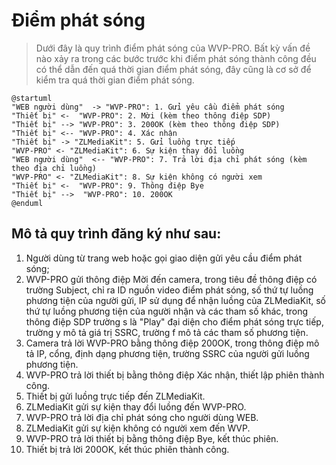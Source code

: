 <!-- 点播流程 -->

# Điểm phát sóng

> Dưới đây là quy trình điểm phát sóng của WVP-PRO. Bất kỳ vấn đề nào xảy ra trong các bước trước khi điểm phát sóng thành công đều có thể dẫn đến quá thời gian điểm phát sóng, đây cũng là cơ sở để kiểm tra quá thời gian điểm phát sóng.

```plantuml
@startuml
"WEB người dùng"  -> "WVP-PRO": 1. Gửi yêu cầu điểm phát sóng
"Thiết bị" <-  "WVP-PRO": 2. Mời (kèm theo thông điệp SDP)
"Thiết bị" --> "WVP-PRO": 3. 200OK (kèm theo thông điệp SDP)
"Thiết bị" <-- "WVP-PRO": 4. Xác nhận
"Thiết bị" -> "ZLMediaKit": 5. Gửi luồng trực tiếp
"WVP-PRO" <- "ZLMediaKit": 6. Sự kiện thay đổi luồng
"WEB người dùng"  <-- "WVP-PRO": 7. Trả lời địa chỉ phát sóng (kèm theo địa chỉ luồng)
"WVP-PRO" <- "ZLMediaKit": 8. Sự kiện không có người xem
"Thiết bị" <-  "WVP-PRO": 9. Thông điệp Bye
"Thiết bị" -->  "WVP-PRO": 10. 200OK
@enduml
```

## Mô tả quy trình đăng ký như sau:

1. Người dùng từ trang web hoặc gọi giao diện gửi yêu cầu điểm phát sóng;
2. WVP-PRO gửi thông điệp Mời đến camera, trong tiêu đề thông điệp có trường Subject, chỉ ra ID nguồn video điểm phát sóng, số thứ tự luồng phương tiện của người gửi, IP sử dụng để nhận luồng của ZLMediaKit, số thứ tự luồng phương tiện của người nhận và các tham số khác, trong thông điệp SDP trường s là "Play" đại diện cho điểm phát sóng trực tiếp, trường y mô tả giá trị SSRC, trường f mô tả các tham số phương tiện.
3. Camera trả lời WVP-PRO bằng thông điệp 200OK, trong thông điệp mô tả IP, cổng, định dạng phương tiện, trường SSRC của người gửi luồng phương tiện.
4. WVP-PRO trả lời thiết bị bằng thông điệp Xác nhận, thiết lập phiên thành công.
5. Thiết bị gửi luồng trực tiếp đến ZLMediaKit.
6. ZLMediaKit gửi sự kiện thay đổi luồng đến WVP-PRO.
7. WVP-PRO trả lời địa chỉ phát sóng cho người dùng WEB.
8. ZLMediaKit gửi sự kiện không có người xem đến WVP.
9. WVP-PRO trả lời thiết bị bằng thông điệp Bye, kết thúc phiên.
10. Thiết bị trả lời 200OK, kết thúc phiên thành công.
